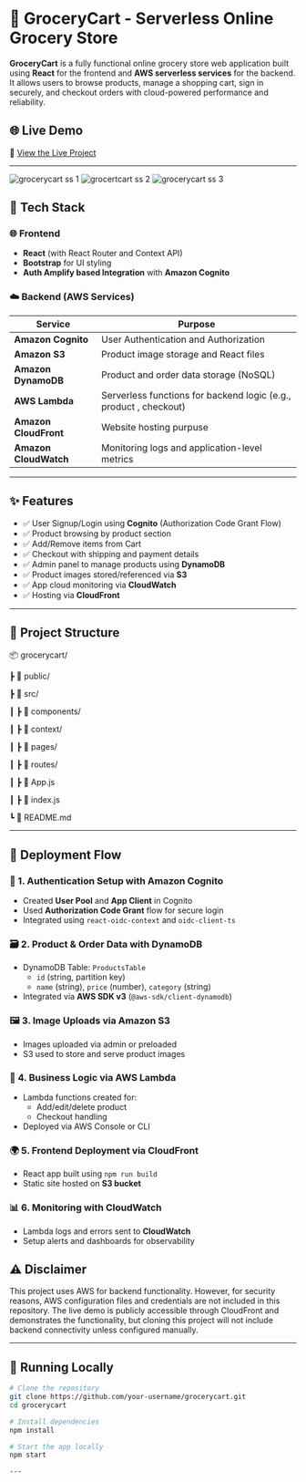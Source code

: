 # 🛒 GroceryCart - Serverless Online Grocery Store

**GroceryCart** is a fully functional online grocery store web application built using **React** for the frontend and **AWS serverless services** for the backend. It allows users to browse products, manage a shopping cart, sign in securely, and checkout orders with cloud-powered performance and reliability.

## 🌐 Live Demo
🔗 [View the Live Project](https://your-cloudfront-link.amazonaws.com)

---
![grocerycart ss 1](https://github.com/user-attachments/assets/e820f0f8-f067-4705-bc35-4d52a4d032c7)
![grocertcart ss 2](https://github.com/user-attachments/assets/8165abc0-ed57-4c80-868e-12301434bf0c)
![grocerycart ss 3](https://github.com/user-attachments/assets/b3f8d18e-2638-4974-b7de-673a3f11c895)


## 🔧 Tech Stack

### 🌐 Frontend
- **React** (with React Router and Context API)
- **Bootstrap** for UI styling
- **Auth Amplify based Integration** with **Amazon Cognito**

### ☁️ Backend (AWS Services)
| Service        | Purpose                                                                 |
|----------------|-------------------------------------------------------------------------|
| **Amazon Cognito** | User Authentication and Authorization                                 |
| **Amazon S3**      | Product image storage and React files         |
| **Amazon DynamoDB**| Product and order data storage (NoSQL)                               |
| **AWS Lambda**     | Serverless functions for backend logic (e.g., product , checkout)|
| **Amazon CloudFront** | Website hosting purpuse                            |
| **Amazon CloudWatch**| Monitoring logs and application-level metrics                      |

---

## ✨ Features

- ✅ User Signup/Login using **Cognito** (Authorization Code Grant Flow)
- ✅ Product browsing by product section
- ✅ Add/Remove items from Cart
- ✅ Checkout with shipping and payment details
- ✅ Admin panel to manage products using **DynamoDB**
- ✅ Product images stored/referenced via **S3**
- ✅ App cloud monitoring via **CloudWatch**
- ✅ Hosting via **CloudFront**

---

## 📁 Project Structure

📦 grocerycart/

┣ 📂 public/

┣ 📂 src/

┃ ┣ 📂 components/

┃ ┣ 📂 context/

┃ ┣ 📂 pages/

┃ ┣ 📂 routes/

┃ ┣ 📜 App.js

┃ ┣ 📜 index.js

┗ 📜 README.md


---

## 🚀 Deployment Flow

### 🔑 1. Authentication Setup with Amazon Cognito
- Created **User Pool** and **App Client** in Cognito
- Used **Authorization Code Grant** flow for secure login
- Integrated using `react-oidc-context` and `oidc-client-ts`

### 🗃️ 2. Product & Order Data with DynamoDB
- DynamoDB Table: `ProductsTable`
  - `id` (string, partition key)
  - `name` (string), `price` (number), `category` (string)
- Integrated via **AWS SDK v3** (`@aws-sdk/client-dynamodb`)

### 🖼️ 3. Image Uploads  via Amazon S3
- Images uploaded via admin or preloaded
- S3 used to store and serve product images

### 🧠 4. Business Logic via AWS Lambda
- Lambda functions created for:
  - Add/edit/delete product
  - Checkout handling
- Deployed via AWS Console or CLI

### 🌍 5. Frontend Deployment via CloudFront
- React app built using `npm run build`
- Static site hosted on **S3 bucket**

### 📊 6. Monitoring with CloudWatch
- Lambda logs and errors sent to **CloudWatch**
- Setup alerts and dashboards for observability

## ⚠️ Disclaimer

This project uses AWS for backend functionality. However, for security reasons, AWS configuration files and credentials are not included in this repository. The live demo is publicly accessible through CloudFront and demonstrates the functionality, but cloning this project will not include backend connectivity unless configured manually.

---


## 🧪 Running Locally

```bash
# Clone the repository
git clone https://github.com/your-username/grocerycart.git
cd grocerycart

# Install dependencies
npm install

# Start the app locally
npm start

---






